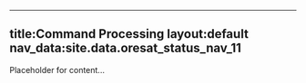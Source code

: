 

---

title:Command Processing
layout:default
nav_data:site.data.oresat_status_nav_11
---


Placeholder for content...
